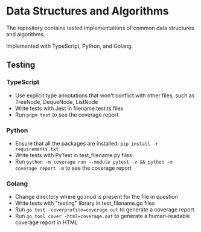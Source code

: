 # Data Structures and Algorithms

The repository contains tested implementations of common data structures and algorithms.

Implemented with TypeScript, Python, and Golang.

## Testing

### TypeScript

* Use explicit type annotations that won't conflict with other files, such as TreeNode, DequeNode, ListNode
* Write tests with Jest in filename.test.ts files
* Run `pnpm test` to see the coverage report
  
### Python

* Ensure that all the packages are installed: `pip install -r requirements.txt`
* Write tests with PyTest in test_filename.py files
* Run `python -m coverage run --module pytest -v && python -m coverage report -m` to see the coverage report

### Golang

* Change directory where go.mod is present for the file in question
* Write tests with "testing" library in test_filename.go files
* Run `go test -coverprofile=coverage.out` to generate a coverage report
* Run `go tool cover -html=coverage.out` to generate a human-readable coverage report in HTML